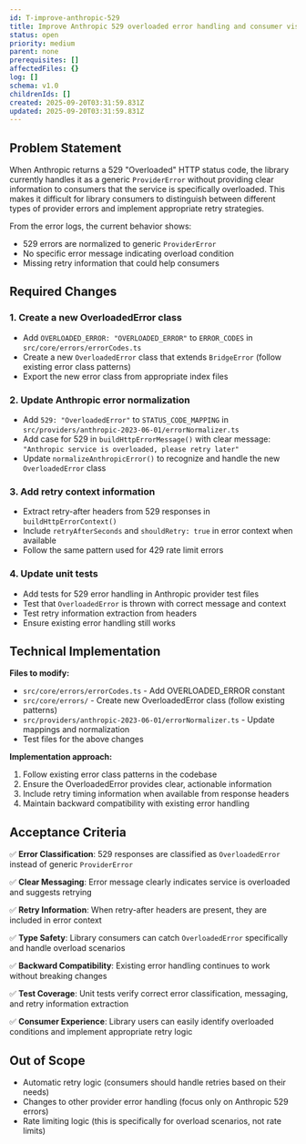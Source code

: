 ```yaml
---
id: T-improve-anthropic-529
title: Improve Anthropic 529 overloaded error handling and consumer visibility
status: open
priority: medium
parent: none
prerequisites: []
affectedFiles: {}
log: []
schema: v1.0
childrenIds: []
created: 2025-09-20T03:31:59.831Z
updated: 2025-09-20T03:31:59.831Z
---
```


## Problem Statement

When Anthropic returns a 529 "Overloaded" HTTP status code, the library currently handles it as a generic `ProviderError` without providing clear information to consumers that the service is specifically overloaded. This makes it difficult for library consumers to distinguish between different types of provider errors and implement appropriate retry strategies.

From the error logs, the current behavior shows:

- 529 errors are normalized to generic `ProviderError`
- No specific error message indicating overload condition
- Missing retry information that could help consumers

## Required Changes

### 1. Create a new OverloadedError class

- Add `OVERLOADED_ERROR: "OVERLOADED_ERROR"` to `ERROR_CODES` in `src/core/errors/errorCodes.ts`
- Create a new `OverloadedError` class that extends `BridgeError` (follow existing error class patterns)
- Export the new error class from appropriate index files

### 2. Update Anthropic error normalization

- Add `529: "OverloadedError"` to `STATUS_CODE_MAPPING` in `src/providers/anthropic-2023-06-01/errorNormalizer.ts`
- Add case for 529 in `buildHttpErrorMessage()` with clear message: `"Anthropic service is overloaded, please retry later"`
- Update `normalizeAnthropicError()` to recognize and handle the new `OverloadedError` class

### 3. Add retry context information

- Extract retry-after headers from 529 responses in `buildHttpErrorContext()`
- Include `retryAfterSeconds` and `shouldRetry: true` in error context when available
- Follow the same pattern used for 429 rate limit errors

### 4. Update unit tests

- Add tests for 529 error handling in Anthropic provider test files
- Test that `OverloadedError` is thrown with correct message and context
- Test retry information extraction from headers
- Ensure existing error handling still works

## Technical Implementation

**Files to modify:**

- `src/core/errors/errorCodes.ts` - Add OVERLOADED_ERROR constant
- `src/core/errors/` - Create new OverloadedError class (follow existing patterns)
- `src/providers/anthropic-2023-06-01/errorNormalizer.ts` - Update mappings and normalization
- Test files for the above changes

**Implementation approach:**

1. Follow existing error class patterns in the codebase
2. Ensure the OverloadedError provides clear, actionable information
3. Include retry timing information when available from response headers
4. Maintain backward compatibility with existing error handling

## Acceptance Criteria

✅ **Error Classification**: 529 responses are classified as `OverloadedError` instead of generic `ProviderError`

✅ **Clear Messaging**: Error message clearly indicates service is overloaded and suggests retrying

✅ **Retry Information**: When retry-after headers are present, they are included in error context

✅ **Type Safety**: Library consumers can catch `OverloadedError` specifically and handle overload scenarios

✅ **Backward Compatibility**: Existing error handling continues to work without breaking changes

✅ **Test Coverage**: Unit tests verify correct error classification, messaging, and retry information extraction

✅ **Consumer Experience**: Library users can easily identify overloaded conditions and implement appropriate retry logic

## Out of Scope

- Automatic retry logic (consumers should handle retries based on their needs)
- Changes to other provider error handling (focus only on Anthropic 529 errors)
- Rate limiting logic (this is specifically for overload scenarios, not rate limits)

